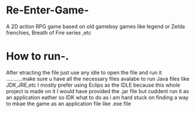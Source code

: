 # Re-Enter-Game-
A 2D action RPG game based on old gameboy games like legend or Zelda frenchies, Breath of Fire series ,etc
# How to run-.
After etracting the file just use any idle to open the file and run it 
...........make sure u have all the necessary files avalabe to run Java files like JDK,JRE,etc
I mostly prefer using Eclips as the IDLE because this whole project is made on it 
I would have provided the .jar file but cuddent run it as an application eather so IDK what to do as i am hard stuck on finding a way to mkae the game as an application file like .exe file
